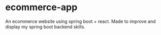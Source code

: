 # ecommerce-app
An ecommerce website using spring boot + react. Made to improve and display my spring boot backend skills.
